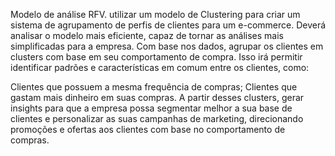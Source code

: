 Modelo de análise RFV. utilizar um modelo de Clustering para criar um sistema de agrupamento de perfis de clientes para um e-commerce. Deverá analisar o modelo mais eficiente, capaz de tornar as análises mais simplificadas para a empresa. Com base nos dados, agrupar os clientes em clusters com base em seu comportamento de compra. Isso irá permitir identificar padrões e características em comum entre os clientes, como:

Clientes que possuem a mesma frequência de compras;
Clientes que gastam mais dinheiro em suas compras.
A partir desses clusters, gerar insights para que a empresa possa segmentar melhor a sua base de clientes e personalizar as suas campanhas de marketing, direcionando promoções e ofertas aos clientes com base no comportamento de compras.

